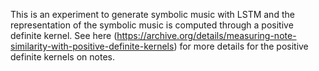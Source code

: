 This is an experiment to generate symbolic music with LSTM and the representation of the symbolic music is computed through a positive definite kernel.
See here (https://archive.org/details/measuring-note-similarity-with-positive-definite-kernels) for more details for the positive definite kernels on notes.
